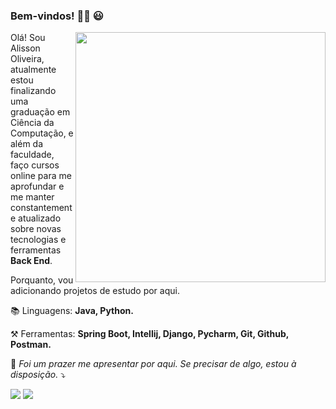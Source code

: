 ### Bem-vindos! 👨‍💻 😃

<img src="https://raw.githubusercontent.com/MicaelliMedeiros/micaellimedeiros/master/image/computer-illustration.png" min-width="400px" max-width="400px" width="400px" align="right">

<p align="left"> 
   Olá! Sou Alisson Oliveira, atualmente estou finalizando uma graduação em Ciência da Computação, e além da faculdade, faço cursos online para me aprofundar e me manter constantemente atualizado sobre novas tecnologias e ferramentas <strong>Back End</strong>.<br>

   Porquanto, vou adicionando projetos de estudo por aqui.
</p>

<p align="left">
   📚 Linguagens: <b> Java, Python. </b>
</p>

<p align="left">
  ⚒️ Ferramentas: <b> Spring Boot, Intellij, Django, Pycharm, Git, Github, Postman.</b>
</p>

<p align="left">
  📨 <i> Foi um prazer me apresentar por aqui. Se precisar de algo, estou à disposição.</i> ⤵️
</p>

<p align="left">
  <a href="mailto:alisson.ti.ifce@gmail.com" alt="Gmail">
  <img src="https://img.shields.io/badge/-Gmail-FF0000?style=flat-square&labelColor=FF0000&logo=gmail&logoColor=white&link=LINK-DO-SEU-GMAIL" /></a>

  <a href="https://www.linkedin.com/in/alisson-oliveira-21332b13a" alt="LinkedIn">
  <img src="https://img.shields.io/badge/-Linkedin-0e76a8?style=flat-square&logo=Linkedin&logoColor=white&link=LINK-DO-SEU-LINKEDIN" /></a>
